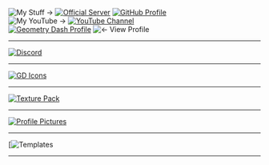 ![My Stuff ->](https://cdn.discordapp.com/emojis/887622415784488971.png?size=128)
[![Official Server](https://cdn.discordapp.com/emojis/874089012489519114.png?size=80)](https://discord.gg/JGEjfm5Gn4)
[![GitHub Profile](https://cdn.discordapp.com/emojis/874089226197692436.png?size=80)](https://github.com/Reper2)  
![My YouTube ->](https://cdn.discordapp.com/emojis/887622823550529607.png?size=128)
[![YouTube Channel](https://cdn.discordapp.com/emojis/874090930855092265.png?size=80)](https://www.youtube.com/channel/UCofCDfLjs_TkiC-p0-k_9XA)  
[![Geometry Dash Profile](https://cdn.discordapp.com/emojis/651522650992148492.png?size=80)](https://gdbrowser.com/u/ReperGD2)
![<- View Profile](https://cdn.discordapp.com/emojis/887622199178063892.png?size=128)  

---

[![`Discord`](https://media.discordapp.net/attachments/888230424625680515/888622176293507153/discord.png)](https://reper2.github.io/Downloadable-Files/discord)

---

[![`GD Icons`](https://media.discordapp.net/attachments/888230424625680515/888621635853246464/GJ_garageBtn_001.png)](https://reper2.github.io/Downloadable-Files/gd-icons)

---

[![`Texture Pack`](https://media.discordapp.net/attachments/888230424625680515/888622662912450610/GJ_creatorBtn_001.png)](https://reper2.github.io/Downloadable-Files/texture-pack)

---

[![`Profile Pictures`](https://media.discordapp.net/attachments/888230424625680515/888709247012053002/GJ_profileButton_001.png)](https://reper2.github.io/Downloadable-Files/pfp)

---

[![`Templates`](https://reper2.github.io/Downloadable-Files/templates)

---
